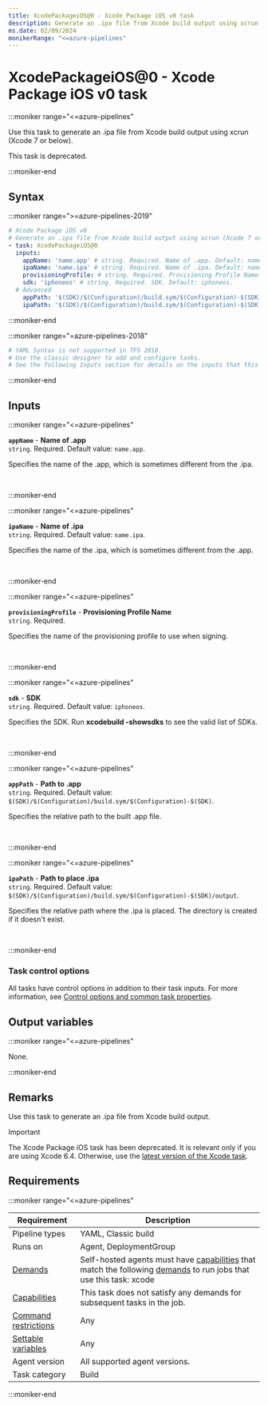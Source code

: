 ```yaml
---
title: XcodePackageiOS@0 - Xcode Package iOS v0 task
description: Generate an .ipa file from Xcode build output using xcrun (Xcode 7 or below).
ms.date: 02/09/2024
monikerRange: "<=azure-pipelines"
---
```


# XcodePackageiOS@0 - Xcode Package iOS v0 task

<!-- :::description::: -->
:::moniker range="<=azure-pipelines"

<!-- :::editable-content name="description"::: -->
Use this task to generate an .ipa file from Xcode build output using xcrun (Xcode 7 or below).

This task is deprecated.
<!-- :::editable-content-end::: -->

<!-- This task is deprecated. -->

:::moniker-end
<!-- :::description-end::: -->

<!-- :::syntax::: -->
## Syntax

:::moniker range=">=azure-pipelines-2019"

```yaml
# Xcode Package iOS v0
# Generate an .ipa file from Xcode build output using xcrun (Xcode 7 or below).
- task: XcodePackageiOS@0
  inputs:
    appName: 'name.app' # string. Required. Name of .app. Default: name.app.
    ipaName: 'name.ipa' # string. Required. Name of .ipa. Default: name.ipa.
    provisioningProfile: # string. Required. Provisioning Profile Name. 
    sdk: 'iphoneos' # string. Required. SDK. Default: iphoneos.
  # Advanced
    appPath: '$(SDK)/$(Configuration)/build.sym/$(Configuration)-$(SDK)' # string. Required. Path to .app. Default: $(SDK)/$(Configuration)/build.sym/$(Configuration)-$(SDK).
    ipaPath: '$(SDK)/$(Configuration)/build.sym/$(Configuration)-$(SDK)/output' # string. Required. Path to place .ipa. Default: $(SDK)/$(Configuration)/build.sym/$(Configuration)-$(SDK)/output.
```

:::moniker-end

:::moniker range="=azure-pipelines-2018"

```yaml
# YAML Syntax is not supported in TFS 2018.
# Use the classic designer to add and configure tasks.
# See the following Inputs section for details on the inputs that this task supports.
```

:::moniker-end
<!-- :::syntax-end::: -->

<!-- :::inputs::: -->
## Inputs

<!-- :::item name="appName"::: -->
:::moniker range="<=azure-pipelines"

**`appName`** - **Name of .app**<br>
`string`. Required. Default value: `name.app`.<br>
<!-- :::editable-content name="helpMarkDown"::: -->
Specifies the name of the .app, which is sometimes different from the .ipa.
<!-- :::editable-content-end::: -->
<br>

:::moniker-end
<!-- :::item-end::: -->
<!-- :::item name="ipaName"::: -->
:::moniker range="<=azure-pipelines"

**`ipaName`** - **Name of .ipa**<br>
`string`. Required. Default value: `name.ipa`.<br>
<!-- :::editable-content name="helpMarkDown"::: -->
Specifies the name of the .ipa, which is sometimes different from the .app.
<!-- :::editable-content-end::: -->
<br>

:::moniker-end
<!-- :::item-end::: -->
<!-- :::item name="provisioningProfile"::: -->
:::moniker range="<=azure-pipelines"

**`provisioningProfile`** - **Provisioning Profile Name**<br>
`string`. Required.<br>
<!-- :::editable-content name="helpMarkDown"::: -->
Specifies the name of the provisioning profile to use when signing.
<!-- :::editable-content-end::: -->
<br>

:::moniker-end
<!-- :::item-end::: -->
<!-- :::item name="sdk"::: -->
:::moniker range="<=azure-pipelines"

**`sdk`** - **SDK**<br>
`string`. Required. Default value: `iphoneos`.<br>
<!-- :::editable-content name="helpMarkDown"::: -->
Specifies the SDK. Run **xcodebuild -showsdks** to see the valid list of SDKs.
<!-- :::editable-content-end::: -->
<br>

:::moniker-end
<!-- :::item-end::: -->
<!-- :::item name="appPath"::: -->
:::moniker range="<=azure-pipelines"

**`appPath`** - **Path to .app**<br>
`string`. Required. Default value: `$(SDK)/$(Configuration)/build.sym/$(Configuration)-$(SDK)`.<br>
<!-- :::editable-content name="helpMarkDown"::: -->
Specifies the relative path to the built .app file.
<!-- :::editable-content-end::: -->
<br>

:::moniker-end
<!-- :::item-end::: -->
<!-- :::item name="ipaPath"::: -->
:::moniker range="<=azure-pipelines"

**`ipaPath`** - **Path to place .ipa**<br>
`string`. Required. Default value: `$(SDK)/$(Configuration)/build.sym/$(Configuration)-$(SDK)/output`.<br>
<!-- :::editable-content name="helpMarkDown"::: -->
Specifies the relative path where the .ipa is placed. The directory is created if it doesn't exist.
<!-- :::editable-content-end::: -->
<br>

:::moniker-end
<!-- :::item-end::: -->

### Task control options

All tasks have control options in addition to their task inputs. For more information, see [Control options and common task properties](/azure/devops/pipelines/yaml-schema/steps-task#common-task-properties).
<!-- :::inputs-end::: -->

<!-- :::outputVariables::: -->
## Output variables

:::moniker range="<=azure-pipelines"

None.

:::moniker-end
<!-- :::outputVariables-end::: -->

<!-- :::remarks::: -->
<!-- :::editable-content name="remarks"::: -->
## Remarks

Use this task to generate an .ipa file from Xcode build output.

> [!IMPORTANT]
> The Xcode Package iOS task has been deprecated.
It is relevant only if you are using Xcode 6.4.
Otherwise, use the [latest version of the Xcode task](xcode-v5.md).
<!-- :::editable-content-end::: -->
<!-- :::remarks-end::: -->

<!-- :::examples::: -->
<!-- :::editable-content name="examples"::: -->
<!-- :::editable-content-end::: -->
<!-- :::examples-end::: -->

<!-- :::properties::: -->
## Requirements

:::moniker range="<=azure-pipelines"

| Requirement | Description |
|-------------|-------------|
| Pipeline types | YAML, Classic build |
| Runs on | Agent, DeploymentGroup |
| [Demands](/azure/devops/pipelines/process/demands) | Self-hosted agents must have [capabilities](/azure/devops/pipelines/agents/agents#capabilities) that match the following [demands](/azure/devops/pipelines/process/demands) to run jobs that use this task: xcode |
| [Capabilities](/azure/devops/pipelines/agents/agents#capabilities) | This task does not satisfy any demands for subsequent tasks in the job. |
| [Command restrictions](/azure/devops/pipelines/security/templates#agent-logging-command-restrictions) | Any |
| [Settable variables](/azure/devops/pipelines/security/templates#agent-logging-command-restrictions) | Any |
| Agent version | All supported agent versions. |
| Task category | Build |

:::moniker-end
<!-- :::properties-end::: -->

<!-- :::see-also::: -->
<!-- :::editable-content name="seeAlso"::: -->
<!-- :::editable-content-end::: -->
<!-- :::see-also-end::: -->